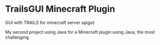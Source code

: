 # TrailsGUI Minecraft Plugin
GUI with TRAILS for minecraft server spigot

My second project using Java for a Minecraft plugin using Java, the most challenging
